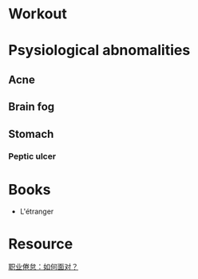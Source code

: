 # Workout

# Psysiological abnomalities
## Acne
## Brain fog
## Stomach
### Peptic ulcer

# Books
- L'étranger

# Resource
[职业倦怠：如何面对？](https://time.geekbang.org/column/article/44270)